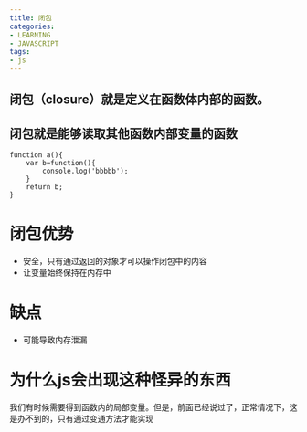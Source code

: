```yaml
---
title: 闭包
categories: 
- LEARNING
- JAVASCRIPT
tags:
- js
---
```


## 闭包（closure）就是定义在函数体内部的函数。

## 闭包就是能够读取其他函数内部变量的函数

```
function a(){
    var b=function(){
        console.log('bbbbb');
    }
    return b;
}

```
# 闭包优势
- 安全，只有通过返回的对象才可以操作闭包中的内容
- 让变量始终保持在内存中

# 缺点
- 可能导致内存泄漏

# 为什么js会出现这种怪异的东西

我们有时候需要得到函数内的局部变量。但是，前面已经说过了，正常情况下，这是办不到的，只有通过变通方法才能实现




